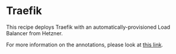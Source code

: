 # Traefik

This recipe deploys Traefik with an automatically-provisioned Load Balancer from Hetzner.

For more information on the annotations, please look at [this link](https://github.com/hetznercloud/hcloud-cloud-controller-manager/blob/main/internal/annotation/load_balancer.go).